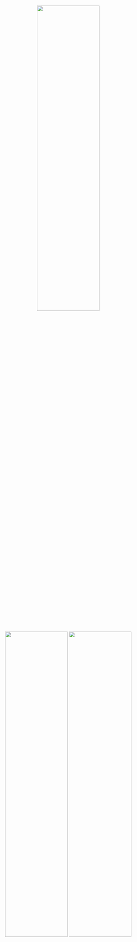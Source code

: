 <h1 align="center">
    <img alt="" title="RentX" width=200px height=50% src="https://user-images.githubusercontent.com/74629427/156655359-808bf943-0e5f-4a27-b15c-e50c0914a3dd.jpeg" />
</h1>



<br>

<p align="center">
  <img alt=""  width=200px height=50% src="https://user-images.githubusercontent.com/74629427/156650561-f49aa52f-1823-4d17-abd3-dc3e308b1fe9.jpeg" />
   <img alt=""  width=200px height=50% src="https://user-images.githubusercontent.com/74629427/156650573-a3572d5a-bd64-4810-b27c-f3ff1e8e27fd.jpeg" />
  <img alt=""  width=200px height=50% src="https://user-images.githubusercontent.com/74629427/156650567-4cf52caf-d2f4-4923-b837-69d4df15092a.jpeg" />
   <img alt=""  width=200px height=50% src="https://user-images.githubusercontent.com/74629427/156657603-65c6b141-51f8-48e7-b7a7-2f9736239944.jpeg" />
   <img alt=""  width=200px height=50% src="https://user-images.githubusercontent.com/74629427/156657616-ee40530d-13bf-40ff-9291-94eeb4bc0ee2.jpeg" />
  
  <img alt=""  width=200px height=50% src="https://user-images.githubusercontent.com/74629427/156650578-c71354dd-4254-4553-944b-db63298d5cb2.mp4" />
  
 
 
</p>

---

## 🧪 Tecnologias

Este projeto foi desenvolvido utilizando as seguintes tecnologias:

- [React Native](https://reactnative.dev/)
- [Styled Components](https://styled-components.com/)
- [TypeScript](https://www.typescriptlang.org/)
- [React Navigation](https://reactnavigation.org/)
- [Lottie](https://lottiefiles.com/)
- [React Native Calendars](https://github.com/wix/react-native-calendars)
- [Google Fonts](https://fonts.google.com/)
- [Axios](https://github.com/axios/axios)
- [JSON Server](https://www.npmjs.com/package/json-server)

## 🚀 Getting started

Clone the project and access the folder

```bash
$ git clone https://github.com/SchirmannDev/rentx01.git && cd rentx01
```

